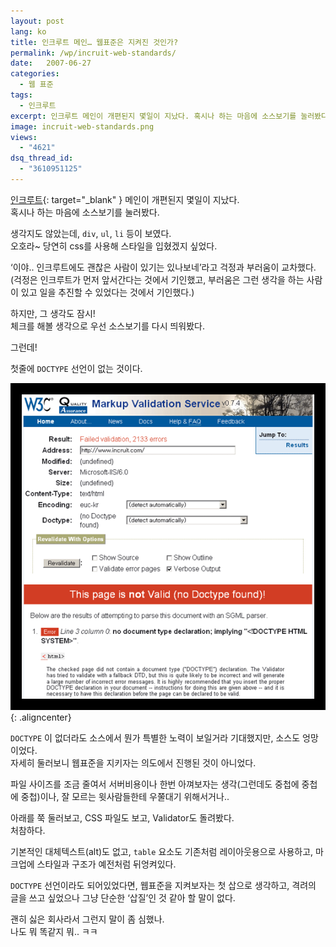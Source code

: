 ```yaml
---
layout: post
lang: ko
title: 인크루트 메인… 웹표준은 지켜진 것인가?
permalink: /wp/incruit-web-standards/
date:   2007-06-27
categories:
  - 웹 표준
tags:
  - 인크루트
excerpt: 인크루트 메인이 개편된지 몇일이 지났다. 혹시나 하는 마음에 소스보기를 눌러봤다. 생각지도 않았는데, div, ul, li 등이 보였다. 오호라~ 당연히 css를 사용해 스타일을 입힌 ‘웹표준’ 작업이 진행되었겠지 싶었다. ‘이야.. 인크루트에도 괜찮은 사람이 있기는 있나보네’ 라고 걱정과 부러움이 교차했다. (걱정은 인크루트가 먼저 앞서간다는 것에서 기인했고, 부러움은 그런 생각을 하는 사람이 있고 일을 추진할 수 있었다는 것에서 기인했다.)  [...]
image: incruit-web-standards.png
views:
  - "4621"
dsq_thread_id:
  - "3610951125"
---
```


[인크루트](http://www.incruit.com){: target="_blank" } 메인이 개편된지 몇일이 지났다.  
혹시나 하는 마음에 소스보기를 눌러봤다.

생각지도 않았는데, `div`, `ul`, `li` 등이 보였다.  
오호라~ 당연히 css를 사용해 스타일을 입혔겠지 싶었다.

‘이야.. 인크루트에도 괜찮은 사람이 있기는 있나보네’라고 걱정과 부러움이 교차했다.  
 (걱정은 인크루트가 먼저 앞서간다는 것에서 기인했고, 부러움은 그런 생각을 하는 사람이 있고 일을 추진할 수 있었다는 것에서 기인했다.)

하지만, 그 생각도 잠시!  
체크를 해볼 생각으로 우선 소스보기를 다시 띄워봤다.
  
그런데!

첫줄에 `DOCTYPE` 선언이 없는 것이다.

![인크루트 validator 결과](/assets/img/2007/incruit-web-standards.gif){: .aligncenter}

`DOCTYPE` 이 없더라도 소스에서 뭔가 특별한 노력이 보일거라 기대했지만, 소스도 엉망이었다.  
자세히 둘러보니 웹표준을 지키자는 의도에서 진행된 것이 아니었다.
  
파일 사이즈를 조금 줄여서 서버비용이나 한번 아껴보자는 생각(그런데도 중첩에 중첩에 중첩)이나, 잘 모르는 윗사람들한테 우쭐대기 위해서거나..

아래를 쭉 둘러보고, CSS 파일도 보고, Validator도 돌려봤다.  
처참하다.
  
기본적인 대체텍스트(alt)도 없고, `table` 요소도 기존처럼 레이아웃용으로 사용하고, 마크업에 스타일과 구조가 예전처럼 뒤엉켜있다.

`DOCTYPE` 선언이라도 되어있었다면, 웹표준을 지켜보자는 첫 삽으로 생각하고, 격려의 글을 쓰고 싶었으나 그냥 단순한 ‘삽질’인 것 같아 할 말이 없다.

괜히 싫은 회사라서 그런지 말이 좀 심했나.  
나도 뭐 똑같지 뭐.. ㅋㅋ